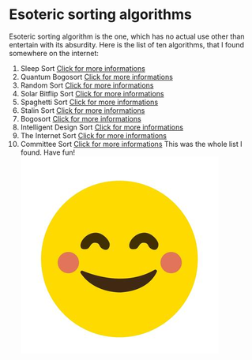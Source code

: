 # Esoteric sorting algorithms
Esoteric sorting algorithm is the one, which has no actual use other than entertain with its absurdity. Here is the list of ten algorithms, that I found somewhere on the internet:
1. Sleep Sort
[Click for more informations](Sleep_Sort.md)
2. Quantum Bogosort
[Click for more informations](Quantum_Bogosort.md)
3. Random Sort
[Click for more informations](Random_Sort.md)
4. Solar Bitflip Sort
[Click for more informations](Solar_Bitflip_Sort.md)
5. Spaghetti Sort
[Click for more informations](Spaghetti_Sort.md)
6. Stalin Sort
[Click for more informations](Stalin_Sort.md)
7. Bogosort
[Click for more informations](Bogosort.md)
8. Intelligent Design Sort
[Click for more informations](Intelligent_Design_Sort.md)
9. The Internet Sort
[Click for more informations](The_Internet_Sort.md)
10. Committee Sort
[Click for more informations](Committee_Sort.md)
This was the whole list I found. Have fun!
![Smile](smile.jpg)